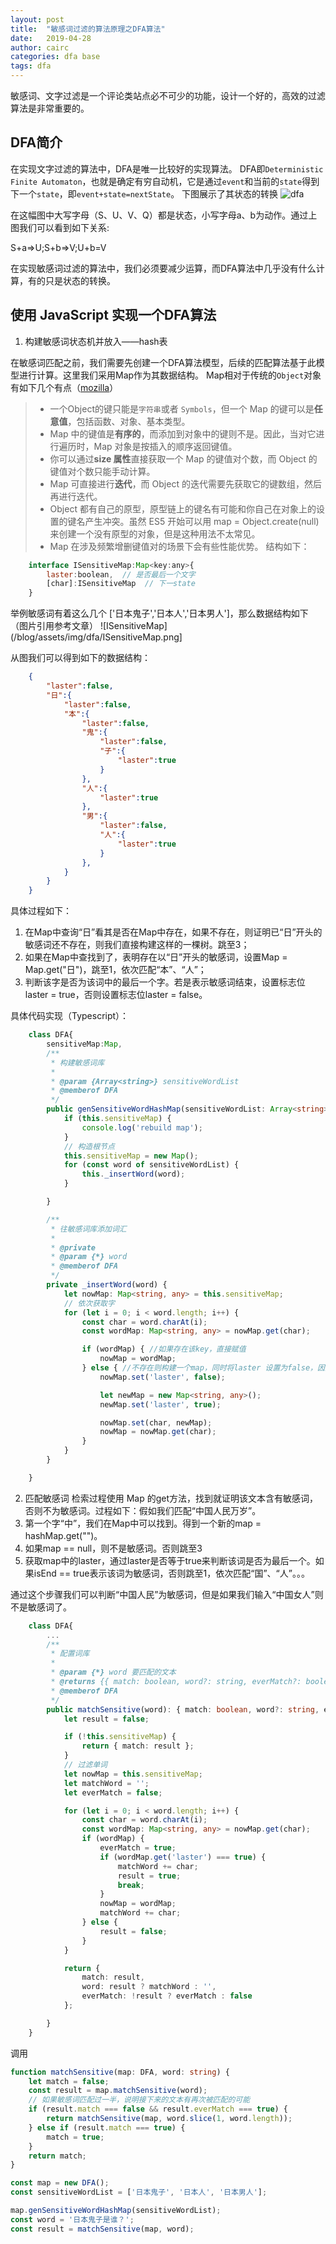 ```yaml
---
layout: post
title:  "敏感词过滤的算法原理之DFA算法"
date:   2019-04-28 
author: cairc
categories: dfa base
tags: dfa 
---
```


敏感词、文字过滤是一个评论类站点必不可少的功能，设计一个好的，高效的过滤算法是非常重要的。
## DFA简介
在实现文字过滤的算法中，DFA是唯一比较好的实现算法。
DFA即`Deterministic Finite Automaton`，也就是确定有穷自动机，它是通过`event`和当前的`state`得到下一个`state`，即`event+state=nextState`。
下图展示了其状态的转换
![dfa](/blog/assets/img/dfa/dfa.png) 


在这幅图中大写字母（S、U、V、Q）都是状态，小写字母a、b为动作。通过上图我们可以看到如下关系:

S+a=>U;S+b=>V;U+b=V

在实现敏感词过滤的算法中，我们必须要减少运算，而DFA算法中几乎没有什么计算，有的只是状态的转换。

## 使用 JavaScript 实现一个DFA算法

1. 构建敏感词状态机并放入——hash表

在敏感词匹配之前，我们需要先创建一个DFA算法模型，后续的匹配算法基于此模型进行计算。这里我们采用Map作为其数据结构。
Map相对于传统的`Object`对象有如下几个有点（[mozilla](https://developer.mozilla.org/zh-CN/docs/Web/JavaScript/Reference/Global_Objects/Map#Objects_%E5%92%8C_maps_%E7%9A%84%E6%AF%94%E8%BE%83)）
>* 一个Object的键只能是`字符串`或者 `Symbols`，但一个 Map 的键可以是**任意值**，包括函数、对象、基本类型。    
>* Map 中的键值是**有序的**，而添加到对象中的键则不是。因此，当对它进行遍历时，Map 对象是按插入的顺序返回键值。    
>* 你可以通过**size 属性**直接获取一个 Map 的键值对个数，而 Object 的键值对个数只能手动计算。
>* Map 可直接进行**迭代**，而 Object 的迭代需要先获取它的键数组，然后再进行迭代。
>* Object 都有自己的原型，原型链上的键名有可能和你自己在对象上的设置的键名产生冲突。虽然 ES5 开始可以用 map = Object.create(null) 来创建一个没有原型的对象，但是这种用法不太常见。
>* Map 在涉及频繁增删键值对的场景下会有些性能优势。
结构如下：

``` javascript
    interface ISensitiveMap:Map<key:any>{
        laster:boolean,  // 是否最后一个文字
        [char]:ISensitiveMap  // 下一state
    }
```
举例敏感词有着这么几个 ['日本鬼子','日本人','日本男人']，那么数据结构如下（图片引用参考文章）
![ISensitiveMap](/blog/assets/img/dfa/ISensitiveMap.png]

从图我们可以得到如下的数据结构：
``` JSON
    {
        "laster":false,
        "日":{
            "laster":false,
            "本":{
                "laster":false,
                "鬼":{
                    "laster":false,
                    "子":{
                        "laster":true
                    }
                },
                "人":{
                    "laster":true
                },
                "男":{
                    "laster":false,
                    "人":{
                        "laster":true
                    }
                },
            }
        }
    }
```
具体过程如下：
1. 在Map中查询“日”看其是否在Map中存在，如果不存在，则证明已“日”开头的敏感词还不存在，则我们直接构建这样的一棵树。跳至3；
2. 如果在Map中查找到了，表明存在以“日”开头的敏感词，设置Map = Map.get("日")，跳至1，依次匹配“本”、“人”；
3. 判断该字是否为该词中的最后一个字。若是表示敏感词结束，设置标志位laster = true，否则设置标志位laster = false。

具体代码实现（Typescript）：
``` typescript
    class DFA{
        sensitiveMap:Map,
        /**
         * 构建敏感词库
         *
         * @param {Array<string>} sensitiveWordList
         * @memberof DFA
         */
        public genSensitiveWordHashMap(sensitiveWordList: Array<string>): void {
            if (this.sensitiveMap) {
                console.log('rebuild map');
            }
            // 构造根节点
            this.sensitiveMap = new Map();
            for (const word of sensitiveWordList) {
                this._insertWord(word);
            }

        }

        /**
         * 往敏感词库添加词汇
         *
         * @private
         * @param {*} word
         * @memberof DFA
         */
        private _insertWord(word) {
            let nowMap: Map<string, any> = this.sensitiveMap;
            // 依次获取字
            for (let i = 0; i < word.length; i++) {
                const char = word.charAt(i);
                const wordMap: Map<string, any> = nowMap.get(char);

                if (wordMap) { //如果存在该key，直接赋值  
                    nowMap = wordMap;
                } else { //不存在则构建一个map，同时将laster 设置为false，因为他不是最后一个  
                    nowMap.set('laster', false);

                    let newMap = new Map<string, any>();
                    newMap.set('laster', true);

                    nowMap.set(char, newMap);
                    nowMap = nowMap.get(char);
                }
            }
        }

    }
```

2. 匹配敏感词
检索过程使用 Map 的get方法，找到就证明该文本含有敏感词，否则不为敏感词。过程如下：假如我们匹配“中国人民万岁”。
1. 第一个字“中”，我们在Map中可以找到。得到一个新的map = hashMap.get("")。
2. 如果map == null，则不是敏感词。否则跳至3
3. 获取map中的laster，通过laster是否等于true来判断该词是否为最后一个。如果isEnd == true表示该词为敏感词，否则跳至1，依次匹配“国”、“人”。。。

通过这个步骤我们可以判断“中国人民”为敏感词，但是如果我们输入“中国女人”则不是敏感词了。
``` typescript
    class DFA{
        ...
        /**
         * 配置词库
         *
         * @param {*} word 要匹配的文本
         * @returns {{ match: boolean, word?: string, everMatch?: boolean }} {{ match: 是否匹配, word?: 匹配敏感词, everMatch?: 是否匹配到一半的敏感词 }}
         * @memberof DFA
         */
        public matchSensitive(word): { match: boolean, word?: string, everMatch?: boolean } {
            let result = false;

            if (!this.sensitiveMap) {
                return { match: result };
            }
            // 过滤单词
            let nowMap = this.sensitiveMap;
            let matchWord = '';
            let everMatch = false;

            for (let i = 0; i < word.length; i++) {
                const char = word.charAt(i);
                const wordMap: Map<string, any> = nowMap.get(char);
                if (wordMap) {
                    everMatch = true;
                    if (wordMap.get('laster') === true) {
                        matchWord += char;
                        result = true;
                        break;
                    }
                    nowMap = wordMap;
                    matchWord += char;
                } else {
                    result = false;
                }
            }

            return {
                match: result,
                word: result ? matchWord : '',
                everMatch: !result ? everMatch : false
            };

        }
    }
```
调用
```typescript
function matchSensitive(map: DFA, word: string) {
    let match = false;
    const result = map.matchSensitive(word);
    // 如果敏感词匹配过一半，说明接下来的文本有再次被匹配的可能
    if (result.match === false && result.everMatch === true) {
        return matchSensitive(map, word.slice(1, word.length));
    } else if (result.match === true) {
        match = true;
    }
    return match;
}

const map = new DFA();
const sensitiveWordList = ['日本鬼子', '日本人', '日本男人'];

map.genSensitiveWordHashMap(sensitiveWordList);
const word = '日本鬼子是谁？';
const result = matchSensitive(map, word);
```


